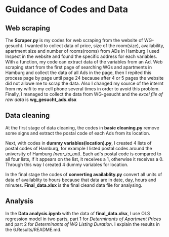 # Guidance of Codes and Data

## Web scraping
The **Scraper.py** is my codes for web scraping from the website of WG-gesucht. I wanted to collect data of price, size of the room(size), availability, apartment size and number of rooms(rooms) from ADs in Hamburg.I used Inspect in the website and found the specific address for each variables. With a function, my code can extract data of the variables from an Ad. Web scraping start from the first page of searching WGs and apartments in Hamburg and collect the data of all Ads in the page, then I repited this process page by page until page 24 because after 4 or 5 pages the website did not allowe me to scrap the data. Also I changed my source of the internt from my wifi to my cell phone several times in order to avoid this problem. Finally, I managed to collect the data from WG-gesucht and the *excel file of raw data* is **wg_gesucht_ads.xlsx**

## Data cleaning
At the first stage of data cleaning, the codes in **basic cleaning.py** remove some signs and extract the postal code of each Ads from its location.

Next, with codes in **dummy variables(location).py**, I created 4 lists of postal codes of Hamburg, for example I listed postal codes around the university of Hamburg *(near_to_uni)*. Each ad's postal code is compared to all four lists, if it appears on the list, it receives a 1, otherwise it receives a 0. Through this way I created 4 dummy variables for location.

In the final stage the codes of **converting availablity.py** convert all units of data of availablity to hours because that data are in date, day, hours and minutes. **Final_data.xlsx** is the final cleand data file for analysing.

## Analysis
In the **Data analysis.ipynb** with the data of **final_data.xlsx**, I use OLS regression model in two parts, part 1 for *Determinants of Apartment Prices* and part 2 for *Determinants of WG Listing Duration*. I explain the results in the 6.Results/README.md.